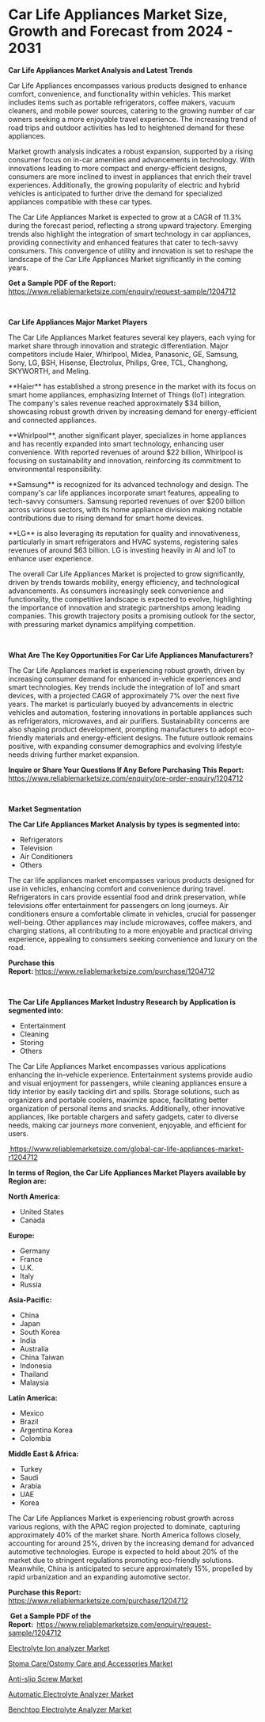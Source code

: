 <p><h1>Car Life Appliances Market Size, Growth and Forecast from 2024 - 2031</h1></p><p><strong>Car Life Appliances Market Analysis and Latest Trends</strong></p>
<p><p>Car Life Appliances encompasses various products designed to enhance comfort, convenience, and functionality within vehicles. This market includes items such as portable refrigerators, coffee makers, vacuum cleaners, and mobile power sources, catering to the growing number of car owners seeking a more enjoyable travel experience. The increasing trend of road trips and outdoor activities has led to heightened demand for these appliances.</p><p>Market growth analysis indicates a robust expansion, supported by a rising consumer focus on in-car amenities and advancements in technology. With innovations leading to more compact and energy-efficient designs, consumers are more inclined to invest in appliances that enrich their travel experiences. Additionally, the growing popularity of electric and hybrid vehicles is anticipated to further drive the demand for specialized appliances compatible with these car types.</p><p>The Car Life Appliances Market is expected to grow at a CAGR of 11.3% during the forecast period, reflecting a strong upward trajectory. Emerging trends also highlight the integration of smart technology in car appliances, providing connectivity and enhanced features that cater to tech-savvy consumers. This convergence of utility and innovation is set to reshape the landscape of the Car Life Appliances Market significantly in the coming years.</p></p>
<p><strong>Get a Sample PDF of the Report:&nbsp;</strong> <a href="https://www.reliablemarketsize.com/enquiry/request-sample/1204712?utm_campaign=1568&utm_medium=2&utm_source=Github&utm_content=ia&utm_term=16102024&utm_id=car-life-appliances">https://www.reliablemarketsize.com/enquiry/request-sample/1204712</a></p>
<p>&nbsp;</p>
<p><strong>Car Life Appliances Major Market Players</strong></p>
<p><p>The Car Life Appliances Market features several key players, each vying for market share through innovation and strategic differentiation. Major competitors include Haier, Whirlpool, Midea, Panasonic, GE, Samsung, Sony, LG, BSH, Hisense, Electrolux, Philips, Gree, TCL, Changhong, SKYWORTH, and Meling.</p><p>**Haier** has established a strong presence in the market with its focus on smart home appliances, emphasizing Internet of Things (IoT) integration. The company's sales revenue reached approximately $34 billion, showcasing robust growth driven by increasing demand for energy-efficient and connected appliances.</p><p>**Whirlpool**, another significant player, specializes in home appliances and has recently expanded into smart technology, enhancing user convenience. With reported revenues of around $22 billion, Whirlpool is focusing on sustainability and innovation, reinforcing its commitment to environmental responsibility.</p><p>**Samsung** is recognized for its advanced technology and design. The company's car life appliances incorporate smart features, appealing to tech-savvy consumers. Samsung reported revenues of over $200 billion across various sectors, with its home appliance division making notable contributions due to rising demand for smart home devices.</p><p>**LG** is also leveraging its reputation for quality and innovativeness, particularly in smart refrigerators and HVAC systems, registering sales revenues of around $63 billion. LG is investing heavily in AI and IoT to enhance user experience.</p><p>The overall Car Life Appliances Market is projected to grow significantly, driven by trends towards mobility, energy efficiency, and technological advancements. As consumers increasingly seek convenience and functionality, the competitive landscape is expected to evolve, highlighting the importance of innovation and strategic partnerships among leading companies. This growth trajectory posits a promising outlook for the sector, with pressuring market dynamics amplifying competition.</p></p>
<p>&nbsp;</p>
<p><strong>What Are The Key Opportunities For Car Life Appliances Manufacturers?</strong></p>
<p><p>The Car Life Appliances market is experiencing robust growth, driven by increasing consumer demand for enhanced in-vehicle experiences and smart technologies. Key trends include the integration of IoT and smart devices, with a projected CAGR of approximately 7% over the next five years. The market is particularly buoyed by advancements in electric vehicles and automation, fostering innovations in portable appliances such as refrigerators, microwaves, and air purifiers. Sustainability concerns are also shaping product development, prompting manufacturers to adopt eco-friendly materials and energy-efficient designs. The future outlook remains positive, with expanding consumer demographics and evolving lifestyle needs driving further market expansion.</p></p>
<p><strong>Inquire or Share Your Questions If Any Before Purchasing This Report:</strong> <a href="https://www.reliablemarketsize.com/enquiry/pre-order-enquiry/1204712?utm_campaign=1568&utm_medium=2&utm_source=Github&utm_content=ia&utm_term=16102024&utm_id=car-life-appliances">https://www.reliablemarketsize.com/enquiry/pre-order-enquiry/1204712</a></p>
<p>&nbsp;</p>
<p><strong>Market Segmentation</strong></p>
<p><strong>The Car Life Appliances Market Analysis by types is segmented into:</strong></p>
<p><ul><li>Refrigerators</li><li>Television</li><li>Air Conditioners</li><li>Others</li></ul></p>
<p><p>The car life appliances market encompasses various products designed for use in vehicles, enhancing comfort and convenience during travel. Refrigerators in cars provide essential food and drink preservation, while televisions offer entertainment for passengers on long journeys. Air conditioners ensure a comfortable climate in vehicles, crucial for passenger well-being. Other appliances may include microwaves, coffee makers, and charging stations, all contributing to a more enjoyable and practical driving experience, appealing to consumers seeking convenience and luxury on the road.</p></p>
<p><strong>Purchase this Report:&nbsp;</strong><a href="https://www.reliablemarketsize.com/purchase/1204712?utm_campaign=1568&utm_medium=2&utm_source=Github&utm_content=ia&utm_term=16102024&utm_id=car-life-appliances">https://www.reliablemarketsize.com/purchase/1204712</a></p>
<p>&nbsp;</p>
<p><strong>The Car Life Appliances Market Industry Research by Application is segmented into:</strong></p>
<p><ul><li>Entertainment</li><li>Cleaning</li><li>Storing</li><li>Others</li></ul></p>
<p><p>The Car Life Appliances Market encompasses various applications enhancing the in-vehicle experience. Entertainment systems provide audio and visual enjoyment for passengers, while cleaning appliances ensure a tidy interior by easily tackling dirt and spills. Storage solutions, such as organizers and portable coolers, maximize space, facilitating better organization of personal items and snacks. Additionally, other innovative appliances, like portable chargers and safety gadgets, cater to diverse needs, making car journeys more convenient, enjoyable, and efficient for users.</p></p>
<p><a href="https://www.reliablemarketsize.com/global-car-life-appliances-market-r1204712?utm_campaign=1568&utm_medium=2&utm_source=Github&utm_content=ia&utm_term=16102024&utm_id=car-life-appliances">&nbsp;https://www.reliablemarketsize.com/global-car-life-appliances-market-r1204712</a></p>
<p><strong>In terms of Region, the Car Life Appliances Market Players available by Region are:</strong></p>
<p>
    <p> <strong> North America: </strong>
        <ul>
            <li>United States</li>
            <li>Canada</li>
        </ul>
        </p> 
    <p> <strong> Europe: </strong>
        <ul>
            <li>Germany</li>
            <li>France</li>
            <li>U.K.</li>
            <li>Italy</li>
            <li>Russia</li>
        </ul>
        </p> 
    <p> <strong> Asia-Pacific: </strong>
        <ul>
            <li>China</li>
            <li>Japan</li>
            <li>South Korea</li>
            <li>India</li>
            <li>Australia</li>
            <li>China Taiwan</li>
            <li>Indonesia</li>
            <li>Thailand</li>
            <li>Malaysia</li>
        </ul>
        </p> 
    <p> <strong> Latin America: </strong>
        <ul>
            <li>Mexico</li>
            <li>Brazil</li>
            <li>Argentina Korea</li>
            <li>Colombia</li>
        </ul>
        </p> 
    <p> <strong> Middle East & Africa: </strong>
        <ul>
            <li>Turkey</li>
            <li>Saudi</li>
            <li>Arabia</li>
            <li>UAE</li>
            <li>Korea</li>
        </ul>
    </p>
    </p>
<p><p>The Car Life Appliances Market is experiencing robust growth across various regions, with the APAC region projected to dominate, capturing approximately 40% of the market share. North America follows closely, accounting for around 25%, driven by the increasing demand for advanced automotive technologies. Europe is expected to hold about 20% of the market due to stringent regulations promoting eco-friendly solutions. Meanwhile, China is anticipated to secure approximately 15%, propelled by rapid urbanization and an expanding automotive sector.</p></p>
<p><strong>Purchase this Report: </strong><a href="https://www.reliablemarketsize.com/purchase/1204712?utm_campaign=1568&utm_medium=2&utm_source=Github&utm_content=ia&utm_term=16102024&utm_id=car-life-appliances">https://www.reliablemarketsize.com/purchase/1204712</a></p>
<p>&nbsp;<strong>Get a Sample PDF of the Report:&nbsp;&nbsp;</strong><a href="https://www.reliablemarketsize.com/enquiry/request-sample/1204712?utm_campaign=1568&utm_medium=2&utm_source=Github&utm_content=ia&utm_term=16102024&utm_id=car-life-appliances">https://www.reliablemarketsize.com/enquiry/request-sample/1204712</a></p>
<p><strong></strong></p>
<p><p><a href="https://www.linkedin.com/pulse/global-perspectives-electrolyte-ion-analyzer-market-trends-forecast-s4o5f?trk=public_post_embed_feed-article-content&utm_campaign=1568&utm_medium=2&utm_source=Github&utm_content=ia&utm_term=16102024&utm_id=car-life-appliances">Electrolyte Ion analyzer Market</a></p><p><a href="https://www.linkedin.com/pulse/key-drivers-stoma-careostomy-care-accessories-market-trends-1dzyf?trk=public_post_embed_feed-article-content&utm_campaign=1568&utm_medium=2&utm_source=Github&utm_content=ia&utm_term=16102024&utm_id=car-life-appliances">Stoma Care/Ostomy Care and Accessories Market</a></p><p><a href="https://github.com/bmorecock/Market-Research-Report-List-5/blob/main/anti-slip-screw-market.md?utm_campaign=1568&utm_medium=2&utm_source=Github&utm_content=ia&utm_term=16102024&utm_id=car-life-appliances">Anti-slip Screw Market</a></p><p><a href="https://www.linkedin.com/pulse/automatic-electrolyte-analyzer-market-emerging-trends-future-mxk5f?trk=public_post_embed_feed-article-content&utm_campaign=1568&utm_medium=2&utm_source=Github&utm_content=ia&utm_term=16102024&utm_id=car-life-appliances">Automatic Electrolyte Analyzer Market</a></p><p><a href="https://www.linkedin.com/pulse/consumer-behavior-shifts-benchtop-electrolyte-analyzer-market-a68vf?trk=public_post_embed_feed-article-content&utm_campaign=1568&utm_medium=2&utm_source=Github&utm_content=ia&utm_term=16102024&utm_id=car-life-appliances">Benchtop Electrolyte Analyzer Market</a></p></p>